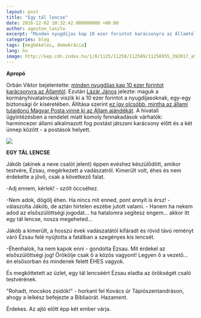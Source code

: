 ```yaml
---
layout: post
title: "Egy tál lencse"
date: 2016-12-02 10:32:42.000000000 +00:00
author: agoston_laszlo
excerpt: "Minden nyugdíjas kap 10 ezer forintot karácsonyra az Államtól. Lázár János bejelentette: maguk a kormányhivatalnokok viszik ki a 10 ezer forintot a nyugdíjasoknak, egy-egy biztonsági őr kíséretében. Harmincezer állami alkalmazott fog postást játszani karácsony előtt és a két ünnep között - a postások helyett."
categories: blog
tags: [megbékélés, demokrácia]
lang: hu
image: http://kep.cdn.index.hu/1/0/1125/11258/112589/11258955_392017_a9c7ffd06fb8c82ac222c11ef28d0e3f_wm.jpg
---
```

**Apropó**

Orbán Viktor bejelentette: [minden nyugdíjas kap 10 ezer forintot karácsonyra az Államtól](http://index.hu/gazdasag/2016/11/29/orban_minden_nyugdijas_kap_10_ezer_forintot_karacsonyra/). Ezután [Lázár János](http://index.hu/belfold/2011/03/19/lazar_szerint_akinek_nincs_semmije_az_annyit_is_er/) jelezte: maguk a kormányhivatalnokok viszik ki a 10 ezer forintot a nyugdíjasoknak, egy-egy biztonsági őr kíséretében. Állítása szerint [ez így olcsóbb, mintha az állami tulajdonú Magyar Posta vinné ki az Állam ajándékát](http://index.hu/belfold/2016/12/01/a_kormanyhivatalnokok_viszik_ki_a_10_ezer_forintot_a_nyugdijasoknak). A hivatali ügyintézésben a rendelet miatt komoly fennakadások várhatók: harmincezer állami alkalmazott fog postást játszani karácsony előtt és a két ünnep között - a postások helyett.


![](http://kep.cdn.index.hu/1/0/1125/11258/112589/11258955_392017_a9c7ffd06fb8c82ac222c11ef28d0e3f_wm.jpg)



**EGY TÁL LENCSE** 

Jákób (akinek a neve csalót jelent) éppen evéshez készülődött, amikor testvére, Ézsau, megérkezett a vadászatról. Kimerült volt, éhes és nem érdekelte a jövő, csak a következő falat.
 
-Adj ennem, kérlek! - szólt öccséhez. 

-Nem adok, dögölj éhen. Ha nincs mit enned, pont annyit is érsz! - válaszolta Jákób, de aztán hirtelen eszébe jutott valami. - Hanem ha nekem adod az elsőszülöttségi jogodat... ha hatalomra segítesz engem... akkor itt egy tál lencse, nosza megeheted...

Jákób a kimerült, a hosszú évek vadászatától kifáradt és rövid távú reményt váró Ézsau felé nyújtotta a fatálban a szegényes kis lencsét. 

-Éhenhalok, ha nem kapok enni - gondolta Ézsau. Mit érdekel az elsőszülöttségi jog! Örökölje csak ő a közös vagyont! Legyen ő a vezető... én elsősorban és mindenek felett ÉHES vagyok.

És megköttetett az üzlet, egy tál lencséért Ézsau eladta az örökségét csaló testvérének. 

"Rohadt, mocskos zsidók!" - horkant fel Kovács úr Tápiószentandráson, ahogy a lelkész befejezte a Bibliaórát. Hazament. 

Érdekes. Az ajtó előtt épp két ember várja.

